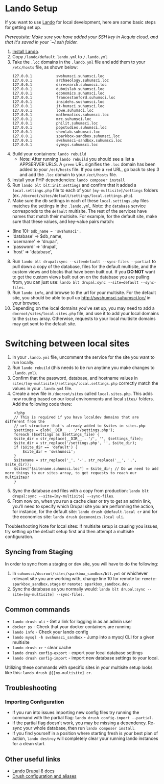 # Lando Setup

If you want to use [Lando](https://lando.dev/) for local development, here are some basic steps for getting set up.

_Prerequisite: Make sure you have added your SSH key in Acquia cloud, and that it's saved in your `~/.ssh folder._

1. [Install Lando](https://lando.dev/download/).
2. Copy `/lando/default.lando.yml` to `/.lando.yml`.
3. Take the `.loc` domains in the `.lando.yml` file and add them to your `/etc/hosts` file, as shown below:
    ```
    127.0.0.1           swshumsci.suhumsci.loc
    127.0.0.1           archaeology.suhumsci.loc
    127.0.0.1           dsresearch.suhumsci.loc
    127.0.0.1           duboislab.suhumsci.loc
    127.0.0.1           economics.suhumsci.loc
    127.0.0.1           francestanford.suhumsci.loc
    127.0.0.1           insidehs.sushumsci.loc
    127.0.0.1           it-humsci.suhumsci.loc
    127.0.0.1           lowe.suhumsci.loc
    127.0.0.1           mathematics.suhumsci.loc
    127.0.0.1           mrc.suhumsci.loc
    127.0.0.1           philit.suhumsci.loc
    127.0.0.1           popstudies.suhumsci.loc
    127.0.0.1           shenlab.suhumsci.loc
    127.0.0.1           sparkbox-sandbox.suhumsci.loc
    127.0.0.1           swshumsci-sandbox.suhumsci.loc
    127.0.0.1           symsys.suhumsci.loc
    ```
4. Build your containers: `lando rebuild`
    * Note: After running `lando rebuild` you should see a list a APPSERVER URLS. A `green` URL signifies the `.loc` domain has been added to your `/ect/hosts` file. If you see a `red` URL, go back to step 3 and add the `.loc` domain to your `/ect/hosts` file.
5. Install your PHP dependencies: `lando composer install`
6. Run `lando blt blt:init:settings` and confirm that it added a `local.settings.php` file to each of your `[my-multisite]/settings` folders (ex. `/docroot/sites/default/settings/local.settings.php`).
7. Make sure the db settings in each of these `local.settings.php` files matches the settings in the `.lando.yml`. Note: the `database` service corresponds to the `default` multisite. The rest of the services have names that match their multisite. For example, for the default site, make sure that these values, and key-value pairs match:
- (line 10): `$db_name = 'swshumsci';`
- 'database' => $db_name,
- 'username' => 'drupal',
- 'password' => 'drupal',
- 'host' => 'database',
8. Run `lando blt drupal:sync --site=default --sync-files --partial` to pull down a copy of the database, files for the default multisite, and the custom views and blocks that have been built out. If you **DO NOT** want to get the custom views built out on on the database you are pulling from, you can just use: `lando blt drupal:sync --site=default --sync-files`.
9. Run `lando info`, and browse to the url for your multisite. For the default site, you should be able to pull up http://swshumsci.suhumsci.loc/ in your browser.
10. Depending on the local domains you've set up, you may need to add a `docroot/sites/local.sites.php` file, and use it to add your local domains to the `$sites` array. Otherwise, requests to your local multisite domains may get sent to the default site.

# Switching between local sites
1. In your `.lando.yml` file, uncomment the service for the site you want to run locally.
2. Run `lando rebuild` (this needs to be run anytime you make changes to `.lando.yml`).
3. Confirm that the password, database, and hostname values in `sites/[my-multisite]/settings/local.settings.php` correctly match the values in your `.lando.yml` file.
4. Create a new file in `/docroot/sites` called `local.sites.php`. This adds new routing based on our local environments and local `sites/` folders. Add the following code there:
```
    <?php
    // This is required if you have localdev domains that are different from the
    // url structure that's already added to $sites in sites.php
    $settings = glob(__DIR__ . '/*/settings.php');
    foreach ($settings as $settings_file) {
    $site_dir = str_replace(__DIR__ . '/', '', $settings_file);
    $site_dir = str_replace('/settings.php', '', $site_dir);
    if ($site_dir == 'default') {
        $site_dir = 'swshumsci';
    }
    $sitename = str_replace('_', '-', str_replace('__', '.', $site_dir));
    $sites["$sitename.suhumsci.loc"] = $site_dir; // Do we need to add more things to our sites array, to get requests to reach our multisites?
    }
```
5. Sync the database and files with a copy from production: `lando blt drupal:sync --site=[my-multisite] --sync-files`.
6. From now on, when you run a cache clear or try to get an admin link, you'll need to specify which Drupal site you are performing the action, for instance, for the default site: `lando drush @default.local cr` and for the economics site: `lando drush @economics.local uli`.

Troubleshooting Note for local sites: If multisite setup is causing you issues, try setting up the default setup first and then attempt a multisite configuration.

## Syncing from Staging
In order to sync from a staging or dev site, you will have to do the following:

1. In `suhumsci/docroot/sites/sparkbox_sandbox/blt.yml` or whichever relevant site you are working with, change line 10 for remote to: `remote: sparkbox_sandbox.stage` or `remote: sparkbox_sandbox.dev`.
2.  Sync the database as you normally would: `lando blt drupal:sync --site=[my-multisite] --sync-files`.

## Common commands
- `lando drush uli` - Get a link for logging in as an admin user
- `docker ps` - Check that your docker containers are running
- `lando info` - Check your lando config
- `lando mysql -h swshumsci_sandbox` - Jump into a mysql CLI for a given multisite
- `lando drush cr` - clear cache
- `lando drush config-export` - export your local database settings
- `lando drush config-import` - import new database settings to your local.

Utilizing these commands with specific sites in your multisite setup looks like this: `lando drush @[]my-multisite] cr`.

## Troubleshooting
### Importing Configuration
- If you run into issues importing new config files try running the command with the partial flag: `lando drush config-import --partial`.
- If the partial flag doesn't work, you may be missing a dependency. Re-sync your whole database, then run `lando composer install`.
- If you find yourself in a position where starting fresh is your best plan of action, `lando destroy` will completely clear your running lando instances for a clean start.

## Other useful links
- [Lando Drupal 8 docs](https://docs.lando.dev/config/drupal8.html)
- [Drush configuration and aliases](../drush/README.md)
